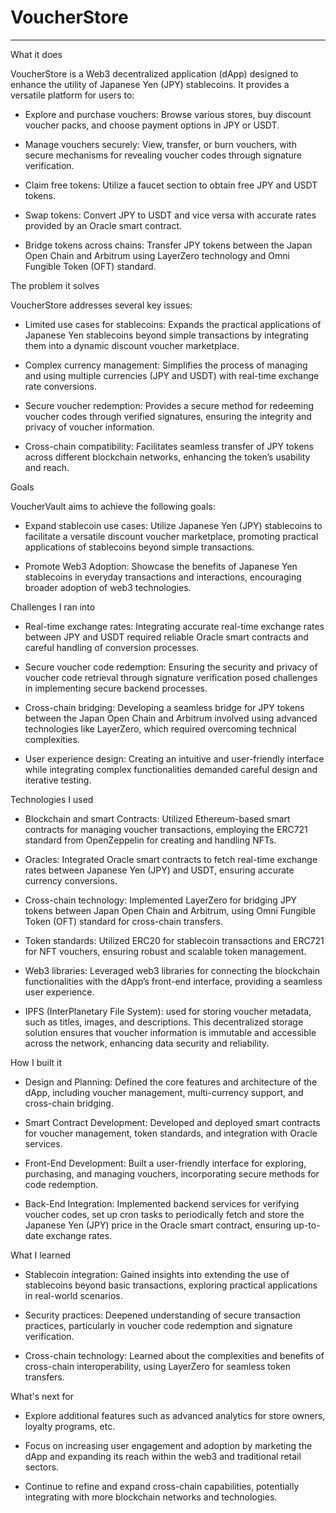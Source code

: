# VoucherStore

----------

What it does


VoucherStore is a Web3 decentralized application (dApp) designed to enhance the utility of Japanese Yen (JPY) stablecoins. It provides a versatile platform for users to:


- Explore and purchase vouchers: Browse various stores, buy discount voucher packs, and choose payment options in JPY or USDT.

- Manage vouchers securely: View, transfer, or burn vouchers, with secure mechanisms for revealing voucher codes through signature verification.

- Claim free tokens: Utilize a faucet section to obtain free JPY and USDT tokens.

- Swap tokens: Convert JPY to USDT and vice versa with accurate rates provided by an Oracle smart contract.

- Bridge tokens across chains: Transfer JPY tokens between the Japan Open Chain and Arbitrum using LayerZero technology and Omni Fungible Token (OFT) standard.



The problem it solves


VoucherStore addresses several key issues:


- Limited use cases for stablecoins: Expands the practical applications of Japanese Yen stablecoins beyond simple transactions by integrating them into a dynamic discount voucher marketplace.

- Complex currency management: Simplifies the process of managing and using multiple currencies (JPY and USDT) with real-time exchange rate conversions.

- Secure voucher redemption: Provides a secure method for redeeming voucher codes through verified signatures, ensuring the integrity and privacy of voucher information.

- Cross-chain compatibility: Facilitates seamless transfer of JPY tokens across different blockchain networks, enhancing the token’s usability and reach.



Goals


VoucherVault aims to achieve the following goals:


- Expand stablecoin use cases: Utilize Japanese Yen (JPY) stablecoins to facilitate a versatile discount voucher marketplace, promoting practical applications of stablecoins beyond simple transactions.

- Promote Web3 Adoption: Showcase the benefits of Japanese Yen stablecoins in everyday transactions and interactions, encouraging broader adoption of web3 technologies.





Challenges I ran into
- Real-time exchange rates: Integrating accurate real-time exchange rates between JPY and USDT required reliable Oracle smart contracts and careful handling of conversion processes.

- Secure voucher code redemption: Ensuring the security and privacy of voucher code retrieval through signature verification posed challenges in implementing secure backend processes.

- Cross-chain bridging: Developing a seamless bridge for JPY tokens between the Japan Open Chain and Arbitrum involved using advanced technologies like LayerZero, which required overcoming technical complexities.

- User experience design: Creating an intuitive and user-friendly interface while integrating complex functionalities demanded careful design and iterative testing.



Technologies I used
- Blockchain and smart Contracts: Utilized Ethereum-based smart contracts for managing voucher transactions, employing the ERC721 standard from OpenZeppelin for creating and handling NFTs.

- Oracles: Integrated Oracle smart contracts to fetch real-time exchange rates between Japanese Yen (JPY) and USDT, ensuring accurate currency conversions.

- Cross-chain technology: Implemented LayerZero for bridging JPY tokens between Japan Open Chain and Arbitrum, using Omni Fungible Token (OFT) standard for cross-chain transfers.

- Token standards: Utilized ERC20 for stablecoin transactions and ERC721 for NFT vouchers, ensuring robust and scalable token management.

- Web3 libraries: Leveraged web3 libraries for connecting the blockchain functionalities with the dApp’s front-end interface, providing a seamless user experience.

- IPFS (InterPlanetary File System): used for storing voucher metadata, such as titles, images, and descriptions. This decentralized storage solution ensures that voucher information is immutable and accessible across the network, enhancing data security and reliability.



How I built it
- Design and Planning: Defined the core features and architecture of the dApp, including voucher management, multi-currency support, and cross-chain bridging.

- Smart Contract Development: Developed and deployed smart contracts for voucher management, token standards, and integration with Oracle services.

- Front-End Development: Built a user-friendly interface for exploring, purchasing, and managing vouchers, incorporating secure methods for code redemption.

- Back-End Integration: Implemented backend services for verifying voucher codes, set up cron tasks to periodically fetch and store the Japanese Yen (JPY) price in the Oracle smart contract, ensuring up-to-date exchange rates.



What I learned
- Stablecoin integration: Gained insights into extending the use of stablecoins beyond basic transactions, exploring practical applications in real-world scenarios.

- Security practices: Deepened understanding of secure transaction practices, particularly in voucher code redemption and signature verification.

- Cross-chain technology: Learned about the complexities and benefits of cross-chain interoperability, using LayerZero for seamless token transfers.



What's next for
- Explore additional features such as advanced analytics for store owners, loyalty programs, etc.

- Focus on increasing user engagement and adoption by marketing the dApp and expanding its reach within the web3 and traditional retail sectors.

- Continue to refine and expand cross-chain capabilities, potentially integrating with more blockchain networks and technologies.
